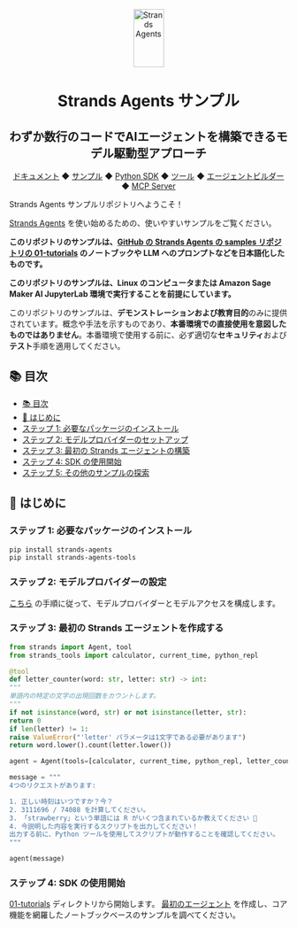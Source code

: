 <div align="center">
<div>
<a href="https://strandsagents.com">
<img src="https://strandsagents.com/latest/assets/logo-auto.svg" alt="Strands Agents" width="55px" height="105px">
</a>
</div>

<h1>
Strands Agents サンプル
</h1>

<h2>
わずか数行のコードでAIエージェントを構築できるモデル駆動型アプローチ
</h2>


<p>
<a href="https://strandsagents.com/">ドキュメント</a>
◆ <a href="https://github.com/strands-agents/samples">サンプル</a>
◆ <a href="https://github.com/strands-agents/sdk-python">Python SDK</a>
◆ <a href="https://github.com/strands-agents/tools">ツール</a>
◆ <a href="https://github.com/strands-agents/agent-builder">エージェントビルダー</a>
◆ <a href="https://github.com/strands-agents/mcp-server">MCP Server</a>
</p>
</div>

Strands Agents サンプルリポジトリへようこそ！

<a href="https://strandsagents.com">Strands Agents</a> を使い始めるための、使いやすいサンプルをご覧ください。

**このリポジトリのサンプルは、[GitHub の Strands Agents の samples リポジトリの 01-tutorials](https://github.com/strands-agents/samples/tree/main/01-tutorials) のノートブックや LLM へのプロンプトなどを日本語化したものです。**

**このリポジトリのサンプルは、Linux のコンピュータまたは Amazon Sage Maker AI JupyterLab 環境で実行することを前提にしています。**

このリポジトリのサンプルは、**デモンストレーションおよび教育目的**のみに提供されています。概念や手法を示すものであり、**本番環境での直接使用を意図したものではありません**。本番環境で使用する前に、必ず適切な**セキュリティ**および**テスト**手順を適用してください。

## 📚 目次

- [📚 目次](#-table-of-contents)
- [🏁 はじめに](#-getting-started)
- [ステップ 1: 必要なパッケージのインストール](#step-1-install-required-packages)
- [ステップ 2: モデルプロバイダーのセットアップ](#step-2-setup-model-provider)
- [ステップ 3: 最初の Strands エージェントの構築](#step-3-build-your-first-strands-agent)
- [ステップ 4: SDK の使用開始](#step-4-getting-started-with-the-sdk)
- [ステップ 5: その他のサンプルの探索](#step-5-explore-more-samples)

## 🏁 はじめに

### ステップ 1: 必要なパッケージのインストール

```bash
pip install strands-agents
pip install strands-agents-tools
```

### ステップ 2: モデルプロバイダーの設定

[こちら](https://strandsagents.com/latest/user-guide/quickstart/#model-providers) の手順に従って、モデルプロバイダーとモデルアクセスを構成します。

### ステップ 3: 最初の Strands エージェントを作成する

```python
from strands import Agent, tool
from strands_tools import calculator, current_time, python_repl

@tool
def letter_counter(word: str, letter: str) -> int:
"""
単語内の特定の文字の出現回数をカウントします。
"""
if not isinstance(word, str) or not isinstance(letter, str):
return 0
if len(letter) != 1:
raise ValueError("'letter' パラメータは1文字である必要があります")
return word.lower().count(letter.lower())

agent = Agent(tools=[calculator, current_time, python_repl, letter_counter])

message = """
4つのリクエストがあります:

1. 正しい時刻はいつですか？今？
2. 3111696 / 74088 を計算してください。
3. 「strawberry」という単語には R がいくつ含まれているか教えてください 🍓
4. 今説明した内容を実行するスクリプトを出力してください！
出力する前に、Python ツールを使用してスクリプトが動作することを確認してください。
"""

agent(message)
```

### ステップ 4: SDK の使用開始

[01-tutorials](./01-tutorials/) ディレクトリから開始します。
[最初のエージェント](./01-tutorials/01-fundamentals/01-first-agent/) を作成し、コア機能を網羅したノートブックベースのサンプルを調べてください。




